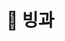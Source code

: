 # 🍧 빙과

<figure><img src="../../../.gitbook/assets/제목-없음-7_0074_2022-09-01_00.18.09.png.png" alt=""><figcaption></figcaption></figure>

##

<div>

<figure><img src="../../../.gitbook/assets/제목-없음-7_0041_2022-09-01_00.15.28.png.png" alt=""><figcaption></figcaption></figure>

 

<figure><img src="../../../.gitbook/assets/제목-없음-7_0042_2022-09-01_00.15.36.png.png" alt=""><figcaption></figcaption></figure>

 

<figure><img src="../../../.gitbook/assets/제목-없음-7_0043_2022-09-01_00.15.42.png.png" alt=""><figcaption></figcaption></figure>

 

<figure><img src="../../../.gitbook/assets/제목-없음-7_0044_2022-09-01_00.15.46.png.png" alt=""><figcaption></figcaption></figure>

</div>

<div>

<figure><img src="../../../.gitbook/assets/제목-없음-7_0045_2022-09-01_00.15.50.png.png" alt=""><figcaption></figcaption></figure>

 

<figure><img src="../../../.gitbook/assets/제목-없음-7_0046_2022-09-01_00.15.54.png.png" alt=""><figcaption></figcaption></figure>

 

<figure><img src="../../../.gitbook/assets/제목-없음-7_0047_2022-09-01_00.15.58.png.png" alt=""><figcaption></figcaption></figure>

 

<figure><img src="../../../.gitbook/assets/제목-없음-7_0048_2022-09-01_00.16.03.png.png" alt=""><figcaption></figcaption></figure>

 

<figure><img src="../../../.gitbook/assets/제목-없음-7_0049_2022-09-01_00.16.06.png.png" alt=""><figcaption></figcaption></figure>

 

<figure><img src="../../../.gitbook/assets/제목-없음-7_0050_2022-09-01_00.16.12.png.png" alt=""><figcaption></figcaption></figure>

 

<figure><img src="../../../.gitbook/assets/제목-없음-7_0051_2022-09-01_00.16.17.png.png" alt=""><figcaption></figcaption></figure>

 

<figure><img src="../../../.gitbook/assets/제목-없음-7_0052_2022-09-01_00.16.22.png.png" alt=""><figcaption></figcaption></figure>

 

<figure><img src="../../../.gitbook/assets/제목-없음-7_0053_2022-09-01_00.16.27.png.png" alt=""><figcaption></figcaption></figure>

 

<figure><img src="../../../.gitbook/assets/제목-없음-7_0054_2022-09-01_00.16.32.png.png" alt=""><figcaption></figcaption></figure>

 

<figure><img src="../../../.gitbook/assets/제목-없음-7_0055_2022-09-01_00.16.36.png.png" alt=""><figcaption></figcaption></figure>

 

<figure><img src="../../../.gitbook/assets/제목-없음-7_0056_2022-09-01_00.16.41.png.png" alt=""><figcaption></figcaption></figure>

 

<figure><img src="../../../.gitbook/assets/제목-없음-7_0057_2022-09-01_00.16.45.png.png" alt=""><figcaption></figcaption></figure>

 

<figure><img src="../../../.gitbook/assets/제목-없음-7_0058_2022-09-01_00.16.49.png.png" alt=""><figcaption></figcaption></figure>

 

<figure><img src="../../../.gitbook/assets/제목-없음-7_0059_2022-09-01_00.16.53.png.png" alt=""><figcaption></figcaption></figure>

 

<figure><img src="../../../.gitbook/assets/제목-없음-7_0060_2022-09-01_00.16.57.png.png" alt=""><figcaption></figcaption></figure>

 

<figure><img src="../../../.gitbook/assets/제목-없음-7_0061_2022-09-01_00.17.01.png.png" alt=""><figcaption></figcaption></figure>

 

<figure><img src="../../../.gitbook/assets/제목-없음-7_0062_2022-09-01_00.17.04.png.png" alt=""><figcaption></figcaption></figure>

 

<figure><img src="../../../.gitbook/assets/제목-없음-7_0063_2022-09-01_00.17.08.png.png" alt=""><figcaption></figcaption></figure>

 

<figure><img src="../../../.gitbook/assets/제목-없음-7_0064_2022-09-01_00.17.35.png.png" alt=""><figcaption></figcaption></figure>

 

<figure><img src="../../../.gitbook/assets/제목-없음-7_0065_2022-09-01_00.17.40.png.png" alt=""><figcaption></figcaption></figure>

 

<figure><img src="../../../.gitbook/assets/제목-없음-7_0066_2022-09-01_00.17.44.png.png" alt=""><figcaption></figcaption></figure>

 

<figure><img src="../../../.gitbook/assets/제목-없음-7_0067_2022-09-01_00.17.47.png.png" alt=""><figcaption></figcaption></figure>

 

<figure><img src="../../../.gitbook/assets/제목-없음-7_0068_2022-09-01_00.17.51.png.png" alt=""><figcaption></figcaption></figure>

 

<figure><img src="../../../.gitbook/assets/제목-없음-7_0069_2022-09-01_00.17.55.png.png" alt=""><figcaption></figcaption></figure>

 

<figure><img src="../../../.gitbook/assets/제목-없음-7_0070_2022-09-01_00.17.58.png.png" alt=""><figcaption></figcaption></figure>

 

<figure><img src="../../../.gitbook/assets/제목-없음-7_0071_2022-09-01_00.18.01.png.png" alt=""><figcaption></figcaption></figure>

</div>

<div>

<figure><img src="../../../.gitbook/assets/제목-없음-7_0072_2022-09-01_00.18.04.png.png" alt=""><figcaption></figcaption></figure>

 

<figure><img src="../../../.gitbook/assets/제목-없음-7_0073_2022-09-01_00.18.07.png.png" alt=""><figcaption></figcaption></figure>

</div>
